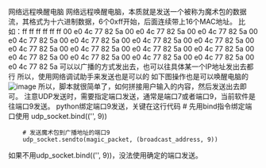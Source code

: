 网络远程唤醒电脑
网络远程唤醒电脑，本质就是发送一个被称为魔术包的数据流，其格式为十六进制数据，6个0xff开始，后面连续带上16个MAC地址。
比如：ff ff ff ff ff ff 00 e0 4c 77 82 5a 00 e0 4c 77 82 5a 00 e0 4c 77 82 5a 00 e0 4c 77 82 5a 00 e0 4c 77 82 5a 00 e0 4c 77 82 5a 00 e0 4c 77 82 5a 00 e0 4c 77 82 5a 00 e0 4c 77 82 5a 00 e0 4c 77 82 5a 00 e0 4c 77 82 5a 00 e0 4c 77 82 5a 00 e0 4c 77 82 5a 00 e0 4c 77 82 5a 00 e0 4c 77 82 5a 00 e0 4c 77 82 5a 
可以以广播的方式发出去，也可以往具体某一个IP地址发出去都行
所以，使用网络调试助手来发送也是可以的
如下图操作也是可以唤醒电脑的
![image](https://github.com/ONG-Leo/wake-on-lan/assets/103944577/b548d9fd-6e09-4661-b99c-b86c33851001)
所以，脚本就很简单了，如何拼接用户输入的内容，然后发送出去即可。
注意UDP发送时，需要指定端口发送，通常是端口7或者端口9，当前软件是往端口9发送。
python绑定端口9发送，关键在这行代码
        # 先用bind指令绑定端口使用
        udp_socket.bind(('', 9))

        # 发送魔术包到广播地址的端口9
        udp_socket.sendto(magic_packet, (broadcast_address, 9))
如果不用udp_socket.bind(('', 9))，没法使用确定的端口发送。
